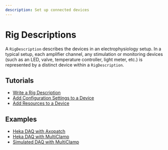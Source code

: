 ```yaml
---
description: Set up connected devices
---
```


# Rig Descriptions

A `RigDescription` describes the devices in an electrophysiology setup. In a typical setup, each amplifier channel, any stimulation or monitoring devices (such as an LED, valve, temperature controller, light meter, etc.) is represented by a distinct device within a `RigDescription`.

## Tutorials
<ul class="list-unstyled">
<li><a href="Write-a-Rig-Description.md">Write a Rig Description</a></li>
<li><a href="Add-Configuration-Settings-to-a-Device.md">Add Configuration Settings to a Device</a></li>
<li><a href="Add-Resources-to-a-Device.md">Add Resources to a Device</a></li>
</ul>

## Examples
<ul class="list-unstyled">
<li><a href="https://github.com/Symphony-DAS/symphony-matlab/blob/master/src/main/resources/examples/%2Bio/%2Bgithub/%2Bsymphony_das/%2Brigs/HekaDaqWithAxopatch.m">Heka DAQ with Axopatch</a></li>
<li><a href="https://github.com/Symphony-DAS/symphony-matlab/blob/master/src/main/resources/examples/%2Bio/%2Bgithub/%2Bsymphony_das/%2Brigs/HekaDaqWithMultiClamp.m">Heka DAQ with MultiClamp</a></li>
<li><a href="https://github.com/Symphony-DAS/symphony-matlab/blob/master/src/main/resources/examples/%2Bio/%2Bgithub/%2Bsymphony_das/%2Brigs/SimulatedDaqWithMultiClamp.m">Simulated DAQ with MultiClamp</a></li>
</ul>
